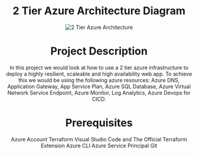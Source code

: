 <div style="text-align: center;">
  <h1> 2 Tier Azure Architecture Diagram</h1>
  <img src="https://ositauche.com/2TierAzureArchitecture.jpg" alt="2 Tier Azure Architecture" style="max-width: 100%; height: auto;">
</div>
<div style="text-align: center;">
  <h1>Project Description</h1>
In this project we would look at how to use a 2 tier azure infrastructure to deploy a highly resilient, scaleable and high availability web app. To achieve this we would be using the following azure resources: Azure DNS, Application Gateway, App Service Plan, Azure SQL Database, Azure Virtual Network Service Endpoint, Azure Monitor, Log Analytics, Azure Devops for CICD.
</div>

<div style="text-align: center;">
  <h1>Prerequisites</h1>
    Azure Account 
    Terraform 
    Visual Studio Code and The Official Terraform Extension
    Azure CLI 
    Azure Service Principal
    Git 
  </div>
